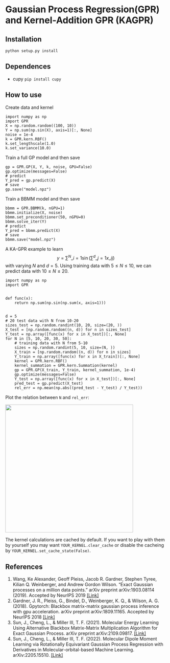 # Gaussian Process Regression(GPR) and Kernel-Addition GPR (KAGPR)
## Installation ##
```python setup.py install```

## Dependences ##
* cupy ```pip install cupy ``` 

## How to use ##
Create data and kernel
```
import numpy as np
import GPR
X = np.random.random((100, 10))
Y = np.sum(np.sin(X), axis=1)[:, None]
noise = 1e-4
k = GPR.kern.RBF()
k.set_lengthscale(1.0)
k.set_variance(10.0)
```

Train a full GP model and then save
```
gp = GPR.GP(X, Y, k, noise, GPU=False)
gp.optimize(messages=False)
# predict
Y_pred = gp.predict(X)
# save
gp.save("model.npz")
```

Train a BBMM model and then save
```
bbmm = GPR.BBMM(k, nGPU=1)
bbmm.initialize(X, noise)
bbmm.set_preconditioner(50, nGPU=0)
bbmm.solve_iter(Y)
# predict
Y_pred = bbmm.predict(X)
# save
bbmm.save("model.npz")
```

A KA-GPR example to learn 
$$y = \sum^{N}\_{i=1} \sin (\sum^{d}\_{j=1} x\_{ij})$$
with varying $N$ and $d=5$.
Using training data with $5\leq N \leq 10$, we can predict data with $10\leq N \leq 20$.
```
import numpy as np
import GPR


def func(x):
    return np.sum(np.sin(np.sum(x, axis=1)))


d = 5
# 20 test data with N from 10-20
sizes_test = np.random.randint(10, 20, size=(20, ))
X_test = [np.random.random((n, d)) for n in sizes_test]
Y_test = np.array([func(x) for x in X_test])[:, None]
for N in [5, 10, 20, 30, 50]:
    # training data with N from 5-10
    sizes = np.random.randint(5, 10, size=(N, ))
    X_train = [np.random.random((n, d)) for n in sizes]
    Y_train = np.array([func(x) for x in X_train])[:, None]
    kernel = GPR.kern.RBF()
    kernel_summation = GPR.kern.Summation(kernel)
    gp = GPR.GP(X_train, Y_train, kernel_summation, 1e-4)
    gp.optimize(messages=False)
    Y_test = np.array([func(x) for x in X_test])[:, None]
    pred_test = gp.predict(X_test)
    rel_err = np.mean(np.abs((pred_test - Y_test) / Y_test))
```
Plot the relation between `N` and `rel_err`:

<img src="https://user-images.githubusercontent.com/30529122/177425182-e2d2bceb-aef8-493a-bc98-e10e95c89ff9.png" width="400">

The kernel calculations are cached by default. If you want to play with them by yourself you may want `YOUR_KERNEL.clear_cache` or disable the cacheing by `YOUR_KERNEL.set_cache_state(False)`.

## References ##
1. Wang, Ke Alexander, Geoff Pleiss, Jacob R. Gardner, Stephen Tyree, Kilian Q. Weinberger, and Andrew Gordon Wilson. “Exact Gaussian processes on a million data points.” arXiv preprint arXiv:1903.08114 (2019). Accepted by NeurIPS 2019 [[Link]](https://arxiv.org/abs/1903.08114)
2. Gardner, J. R., Pleiss, G., Bindel, D., Weinberger, K. Q., & Wilson, A. G. (2018). Gpytorch: Blackbox matrix-matrix gaussian process inference with gpu acceleration. arXiv preprint arXiv:1809.11165. Accepted by NeurIPS 2018 [[Link]](https://arxiv.org/abs/1809.11165)
3. Sun, J., Cheng, L., & Miller III, T. F. (2021). Molecular Energy Learning Using Alternative Blackbox Matrix-Matrix Multiplication Algorithm for Exact Gaussian Process. arXiv preprint arXiv:2109.09817. [[Link]](https://arxiv.org/abs/2109.09817)
4. Sun, J., Cheng, L., & Miller III, T. F. (2022). Molecular Dipole Moment Learning via Rotationally Equivariant Gaussian Process Regression with Derivatives in Molecular-orbital-based Machine Learning. arXiv:2205.15510. [[Link]](https://arxiv.org/pdf/2205.15510)
